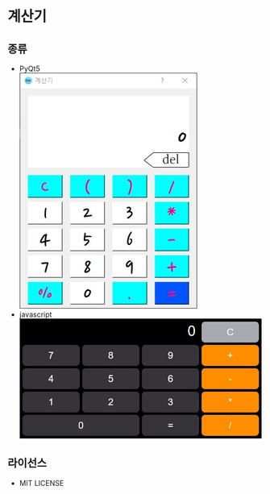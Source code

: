 # 계산기

## 종류

- PyQt5  
  ![Alt text](python/preview.jpg)
- javascript  
  ![Alt text](javascript/preview.jpg)

## 라이선스

- MIT LICENSE

